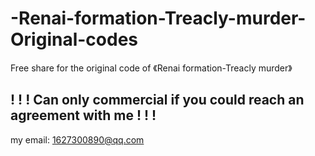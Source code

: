 # -Renai-formation-Treacly-murder-Original-codes
Free share for the original code of 《Renai formation-Treacly murder》

## ! ! ! Can only commercial if you could reach an agreement with me ! ! !

my email: 1627300890@qq.com
